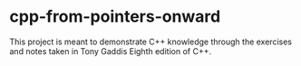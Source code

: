# cpp-from-pointers-onward

This project is meant to demonstrate C++ knowledge through the exercises and notes taken in
Tony Gaddis Eighth edition of C++.